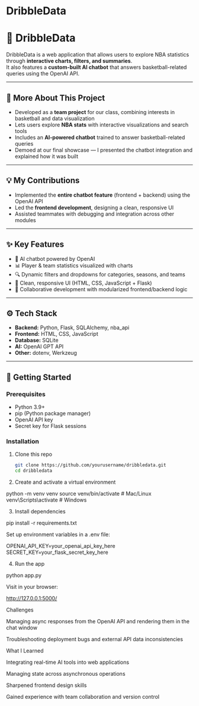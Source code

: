 # DribbleData

# 🏀 DribbleData  

DribbleData is a web application that allows users to explore NBA statistics through **interactive charts, filters, and summaries**.  
It also features a **custom-built AI chatbot** that answers basketball-related queries using the OpenAI API.  

---

## 📖 More About This Project  
- Developed as a **team project** for our class, combining interests in basketball and data visualization  
- Lets users explore **NBA stats** with interactive visualizations and search tools  
- Includes an **AI-powered chatbot** trained to answer basketball-related queries  
- Demoed at our final showcase — I presented the chatbot integration and explained how it was built  

---

## 💡 My Contributions  
- Implemented the **entire chatbot feature** (frontend + backend) using the OpenAI API  
- Led the **frontend development**, designing a clean, responsive UI  
- Assisted teammates with debugging and integration across other modules  

---

## ✨ Key Features  
- 🤖 AI chatbot powered by OpenAI  
- 📊 Player & team statistics visualized with charts  
- 🔍 Dynamic filters and dropdowns for categories, seasons, and teams  
- 🎨 Clean, responsive UI (HTML, CSS, JavaScript + Flask)  
- 👥 Collaborative development with modularized frontend/backend logic  

---

## ⚙️ Tech Stack  
- **Backend:** Python, Flask, SQLAlchemy, nba_api  
- **Frontend:** HTML, CSS, JavaScript  
- **Database:** SQLite  
- **AI:** OpenAI GPT API  
- **Other:** dotenv, Werkzeug  

---

## 🚀 Getting Started  

### Prerequisites  
- Python 3.9+  
- pip (Python package manager)  
- OpenAI API key  
- Secret key for Flask sessions  

### Installation  
1. Clone this repo  
   ```bash
   git clone https://github.com/yourusername/dribbledata.git
   cd dribbledata

2. Create and activate a virtual environment

python -m venv venv
source venv/bin/activate   # Mac/Linux
venv\Scripts\activate      # Windows


3. Install dependencies

pip install -r requirements.txt


Set up environment variables in a .env file:

OPENAI_API_KEY=your_openai_api_key_here
SECRET_KEY=your_flask_secret_key_here


4. Run the app

python app.py

Visit in your browser:

http://127.0.0.1:5000/


Challenges

Managing async responses from the OpenAI API and rendering them in the chat window

Troubleshooting deployment bugs and external API data inconsistencies


What I Learned

Integrating real-time AI tools into web applications

Managing state across asynchronous operations

Sharpened frontend design skills

Gained experience with team collaboration and version control
